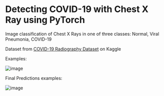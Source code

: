 # Detecting COVID-19 with Chest X Ray using PyTorch

Image classification of Chest X Rays in one of three classes: Normal, Viral Pneumonia, COVID-19

Dataset from [COVID-19 Radiography Dataset](https://www.kaggle.com/tawsifurrahman/covid19-radiography-database) on Kaggle

Examples:

![image](https://github.com/vizchan99/Covid19-Chest-Xrays-Classification/assets/33013572/a4c66ec5-d7e2-4364-9e92-3c75f2bd54c9)

Final Predictions examples:

![image](https://github.com/vizchan99/Covid19-Chest-Xrays-Classification/assets/33013572/ccfbe256-6db1-466c-9849-ba60a066ad8b)

